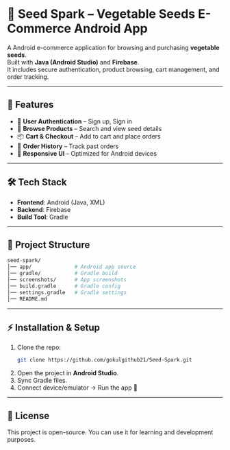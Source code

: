 # 🌱 Seed Spark – Vegetable Seeds E-Commerce Android App

A Android e-commerce application for browsing and purchasing **vegetable seeds**.  
Built with **Java (Android Studio)** and **Firebase**.  
It includes secure authentication, product browsing, cart management, and order tracking.

---

## 🚀 Features
- 🔐 **User Authentication** – Sign up, Sign in
- 🛒 **Browse Products** – Search and view seed details
- 📦 **Cart & Checkout** – Add to cart and place orders
- 📜 **Order History** – Track past orders
- 📱 **Responsive UI** – Optimized for Android devices

---

## 🛠 Tech Stack
- **Frontend**: Android (Java, XML)
- **Backend**: Firebase
- **Build Tool**: Gradle

---

## 📂 Project Structure
```bash
seed-spark/
│── app/              # Android app source
│── gradle/           # Gradle build
│── screenshots/      # App screenshots
│── build.gradle      # Gradle config
│── settings.gradle   # Gradle settings
│── README.md
```
---

## ⚡ Installation & Setup
1. Clone the repo:
   ```bash
   git clone https://github.com/gokulgithub21/Seed-Spark.git
   ```
2. Open the project in **Android Studio**.
3. Sync Gradle files.
4. Connect device/emulator → Run the app 🚀

---

## 📜 License
This project is open-source. You can use it for learning and development purposes.
